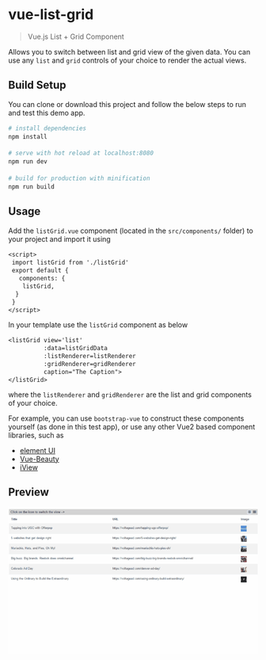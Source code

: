 # vue-list-grid

> Vue.js List + Grid Component

Allows you to switch between list and grid view of the given data. You can use any `list` and `grid` controls of your choice to render the actual views.

## Build Setup

You can clone or download this project and follow the below steps to run and test this demo app.
``` bash
# install dependencies
npm install

# serve with hot reload at localhost:8080
npm run dev

# build for production with minification
npm run build
```

## Usage

Add the `listGrid.vue` component (located in the `src/components/` folder) to your project and import it using

````
<script>
 import listGrid from './listGrid'
 export default {
   components: {
    listGrid, 
  }
 }
</script>
````

In your template use the `listGrid` component as below

````
<listGrid view='list' 
          :data=listGridData 
          :listRenderer=listRenderer 
          :gridRenderer=gridRenderer 
          caption="The Caption">
</listGrid>
````
where the `listRenderer` and `gridRenderer` are the list and grid components of your choice. 

For example, you can use `bootstrap-vue` to construct these components yourself (as done in this test app), or use any other Vue2 based component libraries, such as 
 - [element UI](https://github.com/ElemeFE/element)
 - [Vue-Beauty](https://github.com/FE-Driver/vue-beauty)
 - [iView](https://github.com/iview/iview)
 
 ## Preview
 <img src='./listgrid-anim.gif'/>
